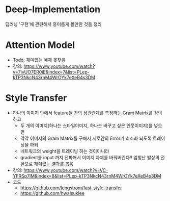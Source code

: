 # Deep-Implementation
딥러닝 '구현'에 관련해서 흥미롭게 볼만한 것들 정리

# Attention Model
- Todo; 재미있는 예제 못찾음
- 강의: https://www.youtube.com/watch?v=7ivUO7ER0iE&index=7&list=PLep-kTP3NkcN43rnM4WrOYk7eXeB4s3DM 

# Style Transfer 
- 하나의 이미지 안에서 feature들 간의 상관관계를 측정하는 Gram Matrix를 정의하고
  - 두 개의 이미지(하나는 스타일이미지, 하나는 바꾸고 싶은 인풋이미지)를 넣으면
  - 각각 이미지의 Gram Matrix를 구해서 서로간의 Error가 최소화 되도록 트레이닝을 하되
  - 네트워크의 weight을 트레이닝 하는 것이아니라
  - gradient를 input 까지 전파해서 이미지 자체를 바꿔버린다!! 엄청난 발상의 전환으로 재미있는 결과를 뽑음
- 강의: https://www.youtube.com/watch?v=VC-YFRSp7lM&index=8&list=PLep-kTP3NkcN43rnM4WrOYk7eXeB4s3DM 
- 코드
  - https://github.com/lengstrom/fast-style-transfer 
  - https://github.com/hwalsuklee
